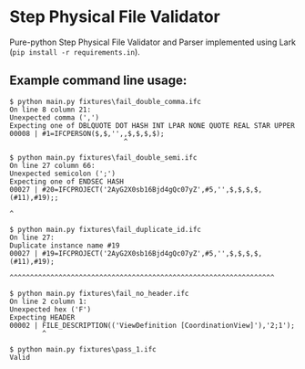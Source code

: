 # Step Physical File Validator

Pure-python Step Physical File Validator and Parser implemented using Lark  (`pip install -r requirements.in`).

## Example command line usage:

~~~
$ python main.py fixtures\fail_double_comma.ifc
On line 8 column 21:
Unexpected comma (',')
Expecting one of DBLQUOTE DOT HASH INT LPAR NONE QUOTE REAL STAR UPPER
00008 | #1=IFCPERSON($,$,'',,$,$,$,$);
                            ^

$ python main.py fixtures\fail_double_semi.ifc
On line 27 column 66:
Unexpected semicolon (';')
Expecting one of ENDSEC HASH
00027 | #20=IFCPROJECT('2AyG2X0sb16Bjd4gQc07yZ',#5,'',$,$,$,$,(#11),#19);;
                                                                         ^

$ python main.py fixtures\fail_duplicate_id.ifc
On line 27:
Duplicate instance name #19
00027 | #19=IFCPROJECT('2AyG2X0sb16Bjd4gQc07yZ',#5,'',$,$,$,$,(#11),#19);
        ^^^^^^^^^^^^^^^^^^^^^^^^^^^^^^^^^^^^^^^^^^^^^^^^^^^^^^^^^^^^^^^^^

$ python main.py fixtures\fail_no_header.ifc
On line 2 column 1:
Unexpected hex ('F')
Expecting HEADER
00002 | FILE_DESCRIPTION(('ViewDefinition [CoordinationView]'),'2;1');
        ^

$ python main.py fixtures\pass_1.ifc
Valid
~~~
